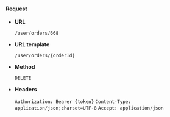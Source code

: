 #### Request

* **URL**

  `/user/orders/668`

* **URL template**

  `/user/orders/{orderId}`

* **Method**

  `DELETE`

* **Headers**

  `Authorization: Bearer {token}`
  `Content-Type: application/json;charset=UTF-8`
  `Accept: application/json`
